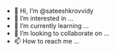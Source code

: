 - 👋 Hi, I’m @sateeshkrovvidy
- 👀 I’m interested in ...
- 🌱 I’m currently learning ...
- 💞️ I’m looking to collaborate on ...
- 📫 How to reach me ...

<!---
sateeshkrovvidy/sateeshkrovvidy is a ✨ special ✨ repository because its `README.md` (this file) appears on your GitHub profile.
You can click the Preview link to take a look at your changes.
--->
